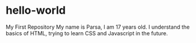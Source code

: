 # hello-world
My First Repository
My name is Parsa, I am 17 years old.
I understand the basics of HTML, trying to learn CSS and Javascript in the future.
